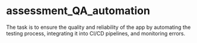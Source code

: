 # assessment_QA_automation
The  task is to ensure the quality and reliability of the app by automating the testing process, integrating it into CI/CD pipelines, and monitoring errors.
